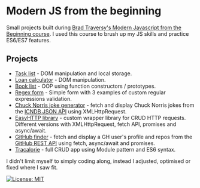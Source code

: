 # Modern JS from the beginning
Small projects built during [Brad Traversy's Modern Javascript from the Beginning course](https://www.udemy.com/modern-javascript-from-the-beginning/). I used this course to brush up my JS skills and practice ES6/ES7 features.

## Projects
* [Task list](../master/projects/task-list) - DOM manipulation and local storage.
* [Loan calculator](../master/projects/loan-calculator) - DOM manipulation.
* [Book list](../master/projects/book-list) - OOP using function constructors / prototypes.
* [Regex form](../master/projects/regex-form) - Simple form with 3 examples of custom regular expressions validation.
* [Chuck Norris joke generator](../master/projects/joke-generator) - fetch and display Chuck Norris jokes from the [ICNDB JSON API](http://www.icndb.com/api/) using XMLHttpRequest. 
* [EasyHTTP library](../master/projects/easyhttp-library) - custom wrapper library for CRUD HTTP requests. Different versions with XMLHttpRequest, fetch API, promises and async/await.
* [GitHub finder](../master/projects/github-finder) - fetch and display a GH user's profile and repos from the [GitHub REST API](https://developer.github.com/v3/) using fetch, async/await and promises.
* [Tracalorie](../master/projects/tracalorie) - full CRUD app using Module pattern and ES6 syntax.

I didn't limit myself to simply coding along, instead I adjusted, optimised or fixed where I saw fit.

[![License: MIT](https://img.shields.io/badge/License-MIT-yellow.svg)](./LICENSE.txt)
